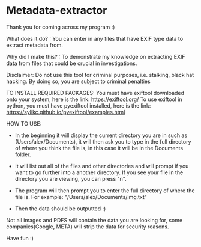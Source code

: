 
# Metadata-extractor

Thank you for coming across my program :)

What does it do? : You can enter in any files that have EXIF type data to extract metadata from. 

Why did I make this? : To demonstrate my knowledge on extracting EXIF data from files that could be crucial in investigations. 

Disclaimer:
Do not use this tool for criminal purposes, i.e. stalking,  black hat hacking.
By doing so, you are subject to criminal penalties

TO INSTALL REQUIRED PACKAGES:
You must have exiftool downloaded onto your system, here is the link: https://exiftool.org/
To use exiftool in python, you must have pyexiftool installed, here is the link: https://sylikc.github.io/pyexiftool/examples.html

HOW TO USE:
* In the beginning it will display the current directory you are in such as (Users/alex/Documents), it will then ask you to type in the full directory 
of where you think the file is, in this case it will be in the Documents folder. 

* It will list out all of the files and other directories and will prompt if you want to go further into a another directory. If you see your file in the directory you are viewing, you can press "n". 

* The program will then prompt you to enter the full directory of where the file is. 
For example: "/Users/alex/Documents/img.txt"

* Then the data should be outputted :)

Not all images and PDFS will contain the data you are looking for, some companies(Google, META) will strip the data for security reasons.

Have fun :)
